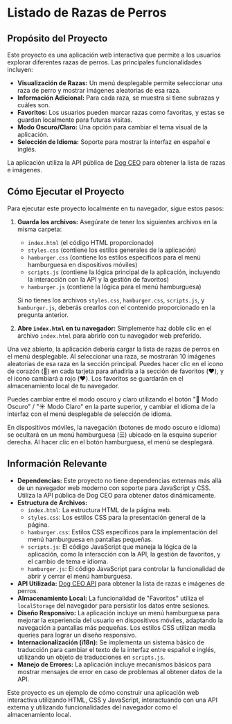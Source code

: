 # Listado de Razas de Perros

## Propósito del Proyecto

Este proyecto es una aplicación web interactiva que permite a los usuarios explorar diferentes razas de perros. Las principales funcionalidades incluyen:

* **Visualización de Razas:** Un menú desplegable permite seleccionar una raza de perro y mostrar imágenes aleatorias de esa raza.
* **Información Adicional:** Para cada raza, se muestra si tiene subrazas y cuáles son.
* **Favoritos:** Los usuarios pueden marcar razas como favoritas, y estas se guardan localmente para futuras visitas.
* **Modo Oscuro/Claro:** Una opción para cambiar el tema visual de la aplicación.
* **Selección de Idioma:** Soporte para mostrar la interfaz en español e inglés.

La aplicación utiliza la API pública de [Dog CEO](https://dog.ceo/dog-api/) para obtener la lista de razas e imágenes.

## Cómo Ejecutar el Proyecto

Para ejecutar este proyecto localmente en tu navegador, sigue estos pasos:

1.  **Guarda los archivos:** Asegúrate de tener los siguientes archivos en la misma carpeta:
    * `index.html` (el código HTML proporcionado)
    * `styles.css` (contiene los estilos generales de la aplicación)
    * `hamburger.css` (contiene los estilos específicos para el menú hamburguesa en dispositivos móviles)
    * `scripts.js` (contiene la lógica principal de la aplicación, incluyendo la interacción con la API y la gestión de favoritos)
    * `hamburger.js` (contiene la lógica para el menú hamburguesa)

    Si no tienes los archivos `styles.css`, `hamburger.css`, `scripts.js`, y `hamburger.js`, deberás crearlos con el contenido proporcionado en la pregunta anterior.

2.  **Abre `index.html` en tu navegador:** Simplemente haz doble clic en el archivo `index.html` para abrirlo con tu navegador web preferido.

Una vez abierto, la aplicación debería cargar la lista de razas de perros en el menú desplegable. Al seleccionar una raza, se mostrarán 10 imágenes aleatorias de esa raza en la sección principal. Puedes hacer clic en el icono de corazón (🤍) en cada tarjeta para añadirla a la sección de favoritos (❤️), y el icono cambiará a rojo (❤️). Los favoritos se guardarán en el almacenamiento local de tu navegador.

Puedes cambiar entre el modo oscuro y claro utilizando el botón "🌙 Modo Oscuro" / "☀️ Modo Claro" en la parte superior, y cambiar el idioma de la interfaz con el menú desplegable de selección de idioma.

En dispositivos móviles, la navegación (botones de modo oscuro e idioma) se ocultará en un menú hamburguesa (☰) ubicado en la esquina superior derecha. Al hacer clic en el botón hamburguesa, el menú se desplegará.

## Información Relevante

* **Dependencias:** Este proyecto no tiene dependencias externas más allá de un navegador web moderno con soporte para JavaScript y CSS. Utiliza la API pública de Dog CEO para obtener datos dinámicamente.
* **Estructura de Archivos:**
    * `index.html`: La estructura HTML de la página web.
    * `styles.css`: Los estilos CSS para la presentación general de la página.
    * `hamburger.css`: Estilos CSS específicos para la implementación del menú hamburguesa en pantallas pequeñas.
    * `scripts.js`: El código JavaScript que maneja la lógica de la aplicación, como la interacción con la API, la gestión de favoritos, y el cambio de tema e idioma.
    * `hamburger.js`: El código JavaScript para controlar la funcionalidad de abrir y cerrar el menú hamburguesa.
* **API Utilizada:** [Dog CEO API](https://dog.ceo/dog-api/) para obtener la lista de razas e imágenes de perros.
* **Almacenamiento Local:** La funcionalidad de "Favoritos" utiliza el `localStorage` del navegador para persistir los datos entre sesiones.
* **Diseño Responsivo:** La aplicación incluye un menú hamburguesa para mejorar la experiencia del usuario en dispositivos móviles, adaptando la navegación a pantallas más pequeñas. Los estilos CSS utilizan media queries para lograr un diseño responsivo.
* **Internacionalización (i18n):** Se implementa un sistema básico de traducción para cambiar el texto de la interfaz entre español e inglés, utilizando un objeto de traducciones en `scripts.js`.
* **Manejo de Errores:** La aplicación incluye mecanismos básicos para mostrar mensajes de error en caso de problemas al obtener datos de la API.

Este proyecto es un ejemplo de cómo construir una aplicación web interactiva utilizando HTML, CSS y JavaScript, interactuando con una API externa y utilizando funcionalidades del navegador como el almacenamiento local.